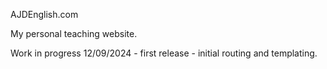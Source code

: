 AJDEnglish.com

My personal teaching website.

Work in progress 12/09/2024 - first release - initial routing and templating.
